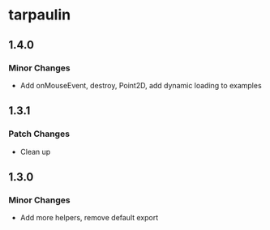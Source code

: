 # tarpaulin

## 1.4.0

### Minor Changes

- Add onMouseEvent, destroy, Point2D, add dynamic loading to examples

## 1.3.1

### Patch Changes

- Clean up

## 1.3.0

### Minor Changes

- Add more helpers, remove default export
